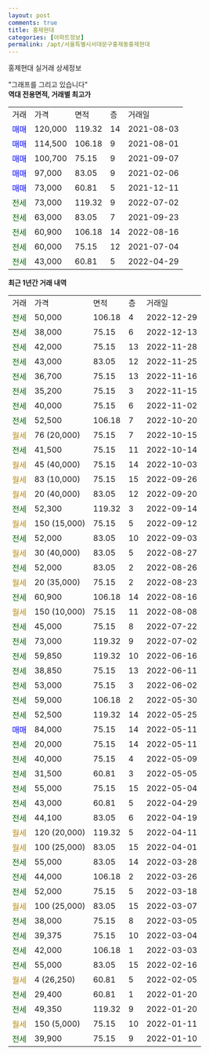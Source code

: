 ```yaml
---
layout: post
comments: true
title: 홍제현대
categories: [아파트정보]
permalink: /apt/서울특별시서대문구홍제동홍제현대
---
```


홍제현대 실거래 상세정보

<script type="text/javascript">
  google.charts.load('current', {'packages':['line', 'corechart']});
  google.charts.setOnLoadCallback(drawChart);

  function drawChart() {
    var data = new google.visualization.DataTable();
    data.addColumn('date', '거래일');
    data.addColumn('number', "매매");
    data.addColumn('number', "전세");
    data.addColumn('number', "전매");

    data.addRows([[new Date(Date.parse("2022-12-29")), null, 50000, null], [new Date(Date.parse("2022-12-13")), null, 38000, null], [new Date(Date.parse("2022-11-28")), null, 42000, null], [new Date(Date.parse("2022-11-25")), null, 43000, null], [new Date(Date.parse("2022-11-16")), null, 36700, null], [new Date(Date.parse("2022-11-15")), null, 35200, null], [new Date(Date.parse("2022-11-02")), null, 40000, null], [new Date(Date.parse("2022-10-20")), null, 52500, null], [new Date(Date.parse("2022-10-15")), null, null, null], [new Date(Date.parse("2022-10-14")), null, 41500, null], [new Date(Date.parse("2022-10-03")), null, null, null], [new Date(Date.parse("2022-09-26")), null, null, null], [new Date(Date.parse("2022-09-20")), null, null, null], [new Date(Date.parse("2022-09-14")), null, 52300, null], [new Date(Date.parse("2022-09-12")), null, null, null], [new Date(Date.parse("2022-09-03")), null, 52000, null], [new Date(Date.parse("2022-08-27")), null, null, null], [new Date(Date.parse("2022-08-26")), null, 52000, null], [new Date(Date.parse("2022-08-23")), null, null, null], [new Date(Date.parse("2022-08-16")), null, 60900, null], [new Date(Date.parse("2022-08-08")), null, null, null], [new Date(Date.parse("2022-07-22")), null, 45000, null], [new Date(Date.parse("2022-07-02")), null, 73000, null], [new Date(Date.parse("2022-06-16")), null, 59850, null], [new Date(Date.parse("2022-06-11")), null, 38850, null], [new Date(Date.parse("2022-06-02")), null, 53000, null], [new Date(Date.parse("2022-05-30")), null, 59000, null], [new Date(Date.parse("2022-05-25")), null, 52500, null], [new Date(Date.parse("2022-05-11")), 84000, null, null], [new Date(Date.parse("2022-05-11")), null, 20000, null], [new Date(Date.parse("2022-05-09")), null, 40000, null], [new Date(Date.parse("2022-05-05")), null, 31500, null], [new Date(Date.parse("2022-05-04")), null, 55000, null], [new Date(Date.parse("2022-04-29")), null, 43000, null], [new Date(Date.parse("2022-04-19")), null, 44100, null], [new Date(Date.parse("2022-04-11")), null, null, null], [new Date(Date.parse("2022-04-01")), null, null, null], [new Date(Date.parse("2022-03-28")), null, 55000, null], [new Date(Date.parse("2022-03-26")), null, 44000, null], [new Date(Date.parse("2022-03-18")), null, 52000, null], [new Date(Date.parse("2022-03-07")), null, null, null], [new Date(Date.parse("2022-03-05")), null, 38000, null], [new Date(Date.parse("2022-03-04")), null, 39375, null], [new Date(Date.parse("2022-03-03")), null, 42000, null], [new Date(Date.parse("2022-02-16")), null, 55000, null], [new Date(Date.parse("2022-02-05")), null, null, null], [new Date(Date.parse("2022-01-20")), null, 29400, null], [new Date(Date.parse("2022-01-20")), null, 49350, null], [new Date(Date.parse("2022-01-11")), null, null, null], [new Date(Date.parse("2022-01-10")), null, 39900, null]]);

    var options = {
      hAxis: {
        format: 'yyyy/MM/dd'
      },    
      lineWidth: 0,
      pointsVisible: true,    
      title: '최근 1년간 유형별 실거래가 분포',
      legend: { position: 'bottom' }
    };

    var formatter = new google.visualization.NumberFormat({pattern:'###,###'} );
    formatter.format(data, 1);
    formatter.format(data, 2);
    
    setTimeout(function() {
        var chart = new google.visualization.LineChart(document.getElementById('columnchart_material'));
        chart.draw(data, (options));
        document.getElementById('loading').style.display = 'none';
    }, 200);
  }
</script>


<div id="loading" style="z-index:20; display: block; margin-left: 0px">"그래프를 그리고 있습니다"</div>
<div id="columnchart_material" style="width: 95%; margin-left: 0px; display: block"></div>
<!-- contents start -->
<b>역대 전용면적, 거래별 최고가</b>
<table class="sortable">
    <tr>
      <td>거래</td>
      <td>가격</td>
      <td>면적</td>
      <td>층</td>
      <td>거래일</td>
    </tr>
        <tr>
          <td><a style="color: blue">매매</a></td>
          <td>120,000</td>
          <td>119.32</td>
          <td>14</td>
          <td>2021-08-03</td>
        </tr>            <tr>
          <td><a style="color: blue">매매</a></td>
          <td>114,500</td>
          <td>106.18</td>
          <td>9</td>
          <td>2021-08-01</td>
        </tr>            <tr>
          <td><a style="color: blue">매매</a></td>
          <td>100,700</td>
          <td>75.15</td>
          <td>9</td>
          <td>2021-09-07</td>
        </tr>            <tr>
          <td><a style="color: blue">매매</a></td>
          <td>97,000</td>
          <td>83.05</td>
          <td>9</td>
          <td>2021-02-06</td>
        </tr>            <tr>
          <td><a style="color: blue">매매</a></td>
          <td>73,000</td>
          <td>60.81</td>
          <td>5</td>
          <td>2021-12-11</td>
        </tr>        
        <tr>
              <td><a style="color: darkgreen">전세</a></td>
              <td>73,000</td>
              <td>119.32</td>
              <td>9</td>
              <td>2022-07-02</td>
            </tr>            <tr>
              <td><a style="color: darkgreen">전세</a></td>
              <td>63,000</td>
              <td>83.05</td>
              <td>7</td>
              <td>2021-09-23</td>
            </tr>            <tr>
              <td><a style="color: darkgreen">전세</a></td>
              <td>60,900</td>
              <td>106.18</td>
              <td>14</td>
              <td>2022-08-16</td>
            </tr>            <tr>
              <td><a style="color: darkgreen">전세</a></td>
              <td>60,000</td>
              <td>75.15</td>
              <td>12</td>
              <td>2021-07-04</td>
            </tr>            <tr>
              <td><a style="color: darkgreen">전세</a></td>
              <td>43,000</td>
              <td>60.81</td>
              <td>5</td>
              <td>2022-04-29</td>
            </tr>        
    
</table>

<b>최근 1년간 거래 내역</b>

<table class="sortable">
    <tr>
      <td>거래</td>
      <td>가격</td>
      <td>면적</td>
      <td>층</td>
      <td>거래일</td>
    </tr>
    <tr>
      <td><a style="color: darkgreen">전세</a></td>
      <td>50,000</td>
      <td>106.18</td>
      <td>4</td>
      <td>2022-12-29</td>
    </tr>          <tr>
      <td><a style="color: darkgreen">전세</a></td>
      <td>38,000</td>
      <td>75.15</td>
      <td>6</td>
      <td>2022-12-13</td>
    </tr>          <tr>
      <td><a style="color: darkgreen">전세</a></td>
      <td>42,000</td>
      <td>75.15</td>
      <td>13</td>
      <td>2022-11-28</td>
    </tr>          <tr>
      <td><a style="color: darkgreen">전세</a></td>
      <td>43,000</td>
      <td>83.05</td>
      <td>12</td>
      <td>2022-11-25</td>
    </tr>          <tr>
      <td><a style="color: darkgreen">전세</a></td>
      <td>36,700</td>
      <td>75.15</td>
      <td>13</td>
      <td>2022-11-16</td>
    </tr>          <tr>
      <td><a style="color: darkgreen">전세</a></td>
      <td>35,200</td>
      <td>75.15</td>
      <td>3</td>
      <td>2022-11-15</td>
    </tr>          <tr>
      <td><a style="color: darkgreen">전세</a></td>
      <td>40,000</td>
      <td>75.15</td>
      <td>6</td>
      <td>2022-11-02</td>
    </tr>          <tr>
      <td><a style="color: darkgreen">전세</a></td>
      <td>52,500</td>
      <td>106.18</td>
      <td>7</td>
      <td>2022-10-20</td>
    </tr>          <tr>
      <td><a style="color: darkgoldenrod">월세</a></td>
      <td>76 (20,000)</td>
      <td>75.15</td>
      <td>7</td>
      <td>2022-10-15</td>
    </tr>          <tr>
      <td><a style="color: darkgreen">전세</a></td>
      <td>41,500</td>
      <td>75.15</td>
      <td>11</td>
      <td>2022-10-14</td>
    </tr>          <tr>
      <td><a style="color: darkgoldenrod">월세</a></td>
      <td>45 (40,000)</td>
      <td>75.15</td>
      <td>14</td>
      <td>2022-10-03</td>
    </tr>          <tr>
      <td><a style="color: darkgoldenrod">월세</a></td>
      <td>83 (10,000)</td>
      <td>75.15</td>
      <td>15</td>
      <td>2022-09-26</td>
    </tr>          <tr>
      <td><a style="color: darkgoldenrod">월세</a></td>
      <td>20 (40,000)</td>
      <td>83.05</td>
      <td>12</td>
      <td>2022-09-20</td>
    </tr>          <tr>
      <td><a style="color: darkgreen">전세</a></td>
      <td>52,300</td>
      <td>119.32</td>
      <td>3</td>
      <td>2022-09-14</td>
    </tr>          <tr>
      <td><a style="color: darkgoldenrod">월세</a></td>
      <td>150 (15,000)</td>
      <td>75.15</td>
      <td>5</td>
      <td>2022-09-12</td>
    </tr>          <tr>
      <td><a style="color: darkgreen">전세</a></td>
      <td>52,000</td>
      <td>83.05</td>
      <td>10</td>
      <td>2022-09-03</td>
    </tr>          <tr>
      <td><a style="color: darkgoldenrod">월세</a></td>
      <td>30 (40,000)</td>
      <td>83.05</td>
      <td>5</td>
      <td>2022-08-27</td>
    </tr>          <tr>
      <td><a style="color: darkgreen">전세</a></td>
      <td>52,000</td>
      <td>83.05</td>
      <td>2</td>
      <td>2022-08-26</td>
    </tr>          <tr>
      <td><a style="color: darkgoldenrod">월세</a></td>
      <td>20 (35,000)</td>
      <td>75.15</td>
      <td>2</td>
      <td>2022-08-23</td>
    </tr>          <tr>
      <td><a style="color: darkgreen">전세</a></td>
      <td>60,900</td>
      <td>106.18</td>
      <td>14</td>
      <td>2022-08-16</td>
    </tr>          <tr>
      <td><a style="color: darkgoldenrod">월세</a></td>
      <td>150 (10,000)</td>
      <td>75.15</td>
      <td>11</td>
      <td>2022-08-08</td>
    </tr>          <tr>
      <td><a style="color: darkgreen">전세</a></td>
      <td>45,000</td>
      <td>75.15</td>
      <td>8</td>
      <td>2022-07-22</td>
    </tr>          <tr>
      <td><a style="color: darkgreen">전세</a></td>
      <td>73,000</td>
      <td>119.32</td>
      <td>9</td>
      <td>2022-07-02</td>
    </tr>          <tr>
      <td><a style="color: darkgreen">전세</a></td>
      <td>59,850</td>
      <td>119.32</td>
      <td>10</td>
      <td>2022-06-16</td>
    </tr>          <tr>
      <td><a style="color: darkgreen">전세</a></td>
      <td>38,850</td>
      <td>75.15</td>
      <td>13</td>
      <td>2022-06-11</td>
    </tr>          <tr>
      <td><a style="color: darkgreen">전세</a></td>
      <td>53,000</td>
      <td>75.15</td>
      <td>3</td>
      <td>2022-06-02</td>
    </tr>          <tr>
      <td><a style="color: darkgreen">전세</a></td>
      <td>59,000</td>
      <td>106.18</td>
      <td>2</td>
      <td>2022-05-30</td>
    </tr>          <tr>
      <td><a style="color: darkgreen">전세</a></td>
      <td>52,500</td>
      <td>119.32</td>
      <td>14</td>
      <td>2022-05-25</td>
    </tr>          <tr>
      <td><a style="color: blue">매매</a></td>
      <td>84,000</td>
      <td>75.15</td>
      <td>14</td>
      <td>2022-05-11</td>
    </tr>          <tr>
      <td><a style="color: darkgreen">전세</a></td>
      <td>20,000</td>
      <td>75.15</td>
      <td>14</td>
      <td>2022-05-11</td>
    </tr>          <tr>
      <td><a style="color: darkgreen">전세</a></td>
      <td>40,000</td>
      <td>75.15</td>
      <td>4</td>
      <td>2022-05-09</td>
    </tr>          <tr>
      <td><a style="color: darkgreen">전세</a></td>
      <td>31,500</td>
      <td>60.81</td>
      <td>3</td>
      <td>2022-05-05</td>
    </tr>          <tr>
      <td><a style="color: darkgreen">전세</a></td>
      <td>55,000</td>
      <td>75.15</td>
      <td>15</td>
      <td>2022-05-04</td>
    </tr>          <tr>
      <td><a style="color: darkgreen">전세</a></td>
      <td>43,000</td>
      <td>60.81</td>
      <td>5</td>
      <td>2022-04-29</td>
    </tr>          <tr>
      <td><a style="color: darkgreen">전세</a></td>
      <td>44,100</td>
      <td>83.05</td>
      <td>6</td>
      <td>2022-04-19</td>
    </tr>          <tr>
      <td><a style="color: darkgoldenrod">월세</a></td>
      <td>120 (20,000)</td>
      <td>119.32</td>
      <td>5</td>
      <td>2022-04-11</td>
    </tr>          <tr>
      <td><a style="color: darkgoldenrod">월세</a></td>
      <td>100 (25,000)</td>
      <td>83.05</td>
      <td>15</td>
      <td>2022-04-01</td>
    </tr>          <tr>
      <td><a style="color: darkgreen">전세</a></td>
      <td>55,000</td>
      <td>83.05</td>
      <td>14</td>
      <td>2022-03-28</td>
    </tr>          <tr>
      <td><a style="color: darkgreen">전세</a></td>
      <td>44,000</td>
      <td>106.18</td>
      <td>2</td>
      <td>2022-03-26</td>
    </tr>          <tr>
      <td><a style="color: darkgreen">전세</a></td>
      <td>52,000</td>
      <td>75.15</td>
      <td>5</td>
      <td>2022-03-18</td>
    </tr>          <tr>
      <td><a style="color: darkgoldenrod">월세</a></td>
      <td>100 (25,000)</td>
      <td>83.05</td>
      <td>15</td>
      <td>2022-03-07</td>
    </tr>          <tr>
      <td><a style="color: darkgreen">전세</a></td>
      <td>38,000</td>
      <td>75.15</td>
      <td>8</td>
      <td>2022-03-05</td>
    </tr>          <tr>
      <td><a style="color: darkgreen">전세</a></td>
      <td>39,375</td>
      <td>75.15</td>
      <td>10</td>
      <td>2022-03-04</td>
    </tr>          <tr>
      <td><a style="color: darkgreen">전세</a></td>
      <td>42,000</td>
      <td>106.18</td>
      <td>1</td>
      <td>2022-03-03</td>
    </tr>          <tr>
      <td><a style="color: darkgreen">전세</a></td>
      <td>55,000</td>
      <td>83.05</td>
      <td>15</td>
      <td>2022-02-16</td>
    </tr>          <tr>
      <td><a style="color: darkgoldenrod">월세</a></td>
      <td>4 (26,250)</td>
      <td>60.81</td>
      <td>5</td>
      <td>2022-02-05</td>
    </tr>          <tr>
      <td><a style="color: darkgreen">전세</a></td>
      <td>29,400</td>
      <td>60.81</td>
      <td>1</td>
      <td>2022-01-20</td>
    </tr>          <tr>
      <td><a style="color: darkgreen">전세</a></td>
      <td>49,350</td>
      <td>119.32</td>
      <td>9</td>
      <td>2022-01-20</td>
    </tr>          <tr>
      <td><a style="color: darkgoldenrod">월세</a></td>
      <td>150 (5,000)</td>
      <td>75.15</td>
      <td>10</td>
      <td>2022-01-11</td>
    </tr>          <tr>
      <td><a style="color: darkgreen">전세</a></td>
      <td>39,900</td>
      <td>75.15</td>
      <td>9</td>
      <td>2022-01-10</td>
    </tr>      </table>
<!-- contents end -->    


